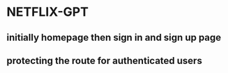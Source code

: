 # NETFLIX-GPT

## initially homepage then sign in and sign up page

## protecting the route for authenticated users
